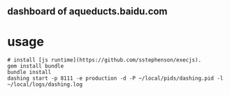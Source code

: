 dashboard of aqueducts.baidu.com
---
# usage
    # install [js runtime](https://github.com/sstephenson/execjs).
    gem install bundle
    bundle install
    dashing start -p 8111 -e production -d -P ~/local/pids/dashing.pid -l ~/local/logs/dashing.log
